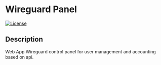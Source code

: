 # Wireguard Panel

[![License](https://img.shields.io/badge/License-MIT-blue.svg)](https://opensource.org/licenses/MIT)


## Description

Web App Wireguard control panel for user management and accounting based on api.
